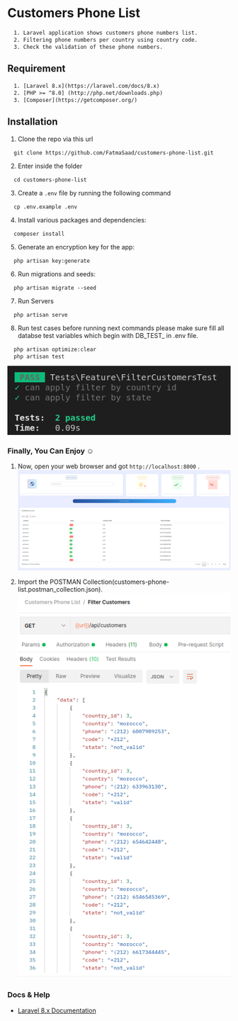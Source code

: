 # Customers Phone List 

```
  1. Laravel application shows customers phone numbers list.
  2. Filtering phone numbers per country using country code.
  3. Check the validation of these phone numbers.  
```
## Requirement
```
  1. [Laravel 8.x](https://laravel.com/docs/8.x)
  2. [PHP >= ^8.0] (http://php.net/downloads.php)
  3. [Composer](https://getcomposer.org/)  
```

## Installation
1. Clone the repo via this url 
  ```
    git clone https://github.com/FatmaSaad/customers-phone-list.git
  ```

2. Enter inside the folder
```
  cd customers-phone-list
```
3. Create a `.env` file by running the following command 
  ```
    cp .env.example .env
  ```
4. Install various packages and dependencies: 
  ```
    composer install
  ```
5. Generate an encryption key for the app:
  ```
    php artisan key:generate
  ```
6. Run migrations and seeds: 
  ```
    php artisan migrate --seed
  ```
7. Run Servers
  ```
    php artisan serve
  ```
8. Run test cases
    before running next commands please make sure fill all databse test variables which begin with DB_TEST_ in .env file.

  ```
    php artisan optimize:clear
    php artisan test

  ```    
  ![](public/assets/images/test-cases.png)

### Finally, You Can Enjoy :relaxed:

 1. Now, open your web browser and got `http://localhost:8000` .
      ![](public/assets/images/customers-phone-list.png)
      
 2. Import the POSTMAN Collection(customers-phone-list.postman_collection.json).
      ![](public/assets/images/postman.png)


### Docs & Help

- [Laravel 8.x Documentation](https://laravel.com/docs/8.x)
